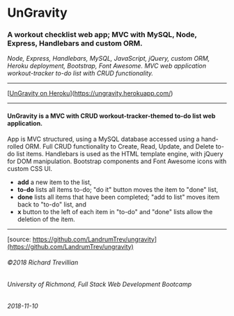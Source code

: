 # UnGravity

### A workout checklist web app; MVC with MySQL, Node, Express, Handlebars and custom ORM.

*Node, Express, Handlebars, MySQL, JavaScript, jQuery, custom ORM, Heroku deployment, Bootstrap, Font Awesome. MVC web application workout-tracker to-do list with CRUD functionality.*
_________________________________________________

[[UnGravity on Heroku](https://ungravity.herokuapp.com/)](https://ungravity.herokuapp.com/)

_________________________________________________

#### UnGravity is a MVC with CRUD workout-tracker-themed to-do list web application. 

App is MVC structured, using a MySQL database accessed using a hand-rolled ORM. Full CRUD functionality to Create, Read, Update, and Delete to-do list items. Handlebars is used as the HTML template engine, with jQuery for DOM manipulation. Bootstrap components and Font Awesome icons with custom CSS UI.

* __add__ a new item to the list, 
* __to-do__ lists all items to-do; "do it" button moves the item to "done" list, 
* __done__ lists all items that have been completed; "add to list" moves item back to "to-do" list, and
* __x__ button to the left of each item in "to-do" and "done" lists allow the deletion of the item.
 
_________________________________________________

[source: https://github.com/LandrumTrev/ungravity](https://github.com/LandrumTrev/ungravity)

###### ©2018 Richard Trevillian
###### University of Richmond, Full Stack Web Development Bootcamp
###### 2018-11-10
